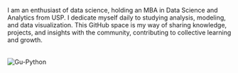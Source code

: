 I am an enthusiast of data science, holding an MBA in Data Science and Analytics from USP. I dedicate myself daily to studying analysis, modeling, and data visualization. This GitHub space is my way of sharing knowledge, projects, and insights with the community, contributing to collective learning and growth.

<div style="display: inline_block"><br>
  <img align="center" alt="Gu-Python" height="30" width="40 src="https://raw.githubusercontent.com/devicons/devicon/master/icons/python/python-original.svg">
</div>
